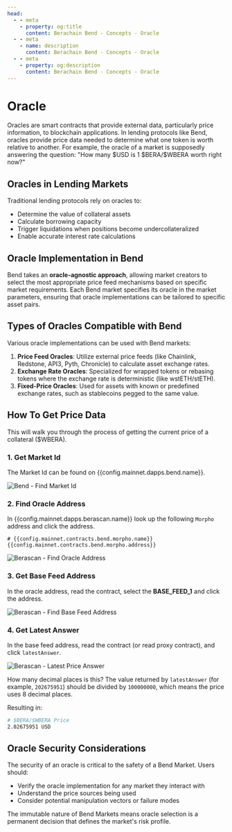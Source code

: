 ```yaml
---
head:
  - - meta
    - property: og:title
      content: Berachain Bend - Concepts - Oracle
  - - meta
    - name: description
      content: Berachain Bend - Concepts - Oracle
  - - meta
    - property: og:description
      content: Berachain Bend - Concepts - Oracle
---
```


<script setup>
  import config from '@berachain/config/constants.json';
</script>

# Oracle

Oracles are smart contracts that provide external data, particularly price information, to blockchain applications. In lending protocols like Bend, oracles provide price data needed to determine what one token is worth relative to another. For example, the oracle of a market is supposedly answering the question: "How many $USD is 1 \$BERA/\$WBERA worth right now?"

## Oracles in Lending Markets

Traditional lending protocols rely on oracles to:

- Determine the value of collateral assets
- Calculate borrowing capacity
- Trigger liquidations when positions become undercollateralized
- Enable accurate interest rate calculations

## Oracle Implementation in Bend

Bend takes an **oracle-agnostic approach**, allowing market creators to select the most appropriate price feed mechanisms based on specific market requirements. Each Bend market specifies its oracle in the market parameters, ensuring that oracle implementations can be tailored to specific asset pairs.

## Types of Oracles Compatible with Bend

Various oracle implementations can be used with Bend markets:

1. **Price Feed Oracles**: Utilize external price feeds (like Chainlink, Redstone, API3, Pyth, Chronicle) to calculate asset exchange rates.
2. **Exchange Rate Oracles**: Specialized for wrapped tokens or rebasing tokens where the exchange rate is deterministic (like wstETH/stETH).
3. **Fixed-Price Oracles**: Used for assets with known or predefined exchange rates, such as stablecoins pegged to the same value.

## How To Get Price Data

This will walk you through the process of getting the current price of a collateral ($WBERA).

### 1. Get Market Id

The Market Id can be found on <a target="_blank" :href="config.mainnet.dapps.bend.url + 'borrow?utm_source=' + config.websites.docsBend.utmSource">{{config.mainnet.dapps.bend.name}}</a>.

![Bend - Find Market Id](/assets/learn-concepts-oracle-marketid.png)

### 2. Find Oracle Address

In <a target="_blank" :href="config.mainnet.dapps.berascan.url + 'address/' + config.mainnet.contracts.bend.morpho.address + '?utm_source=' + config.websites.docsBend.utmSource">{{config.mainnet.dapps.berascan.name}}</a> look up the following `Morpho` address and click the address.

```bash-vue
# {{config.mainnet.contracts.bend.morpho.name}}
{{config.mainnet.contracts.bend.morpho.address}}
```

![Berascan - Find Oracle Address](/assets/learn-concepts-oracle-morpho.png)

### 3. Get Base Feed Address

In the oracle address, read the contract, select the **BASE_FEED_1** and click the address.

![Berascan - Find Base Feed Address](/assets/learn-concepts-oracle-feed.png)

### 4. Get Latest Answer

In the base feed address, read the contract (or read proxy contract), and click `latestAnswer`.

![Berascan - Latest Price Answer](/assets/learn-concepts-oracle-latestanswer.png)

How many decimal places is this? The value returned by `latestAnswer` (for example, `202675951`) should be divided by `100000000`, which means the price uses 8 decimal places.

Resulting in:

```bash
# $BERA/$WBERA Price
2.02675951 USD
```

## Oracle Security Considerations

The security of an oracle is critical to the safety of a Bend Market. Users should:

- Verify the oracle implementation for any market they interact with
- Understand the price sources being used
- Consider potential manipulation vectors or failure modes

The immutable nature of Bend Markets means oracle selection is a permanent decision that defines the market's risk profile.
